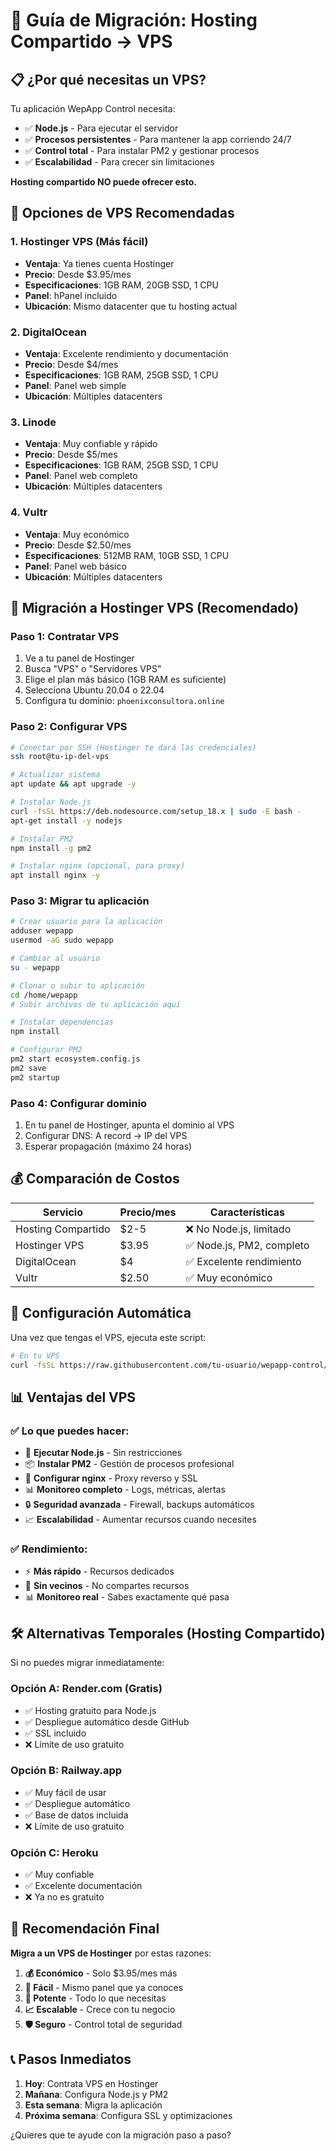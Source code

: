# 🚀 Guía de Migración: Hosting Compartido → VPS

## 📋 ¿Por qué necesitas un VPS?

Tu aplicación WepApp Control necesita:
- ✅ **Node.js** - Para ejecutar el servidor
- ✅ **Procesos persistentes** - Para mantener la app corriendo 24/7
- ✅ **Control total** - Para instalar PM2 y gestionar procesos
- ✅ **Escalabilidad** - Para crecer sin limitaciones

**Hosting compartido NO puede ofrecer esto.**

## 🎯 Opciones de VPS Recomendadas

### **1. Hostinger VPS (Más fácil)**
- **Ventaja**: Ya tienes cuenta Hostinger
- **Precio**: Desde $3.95/mes
- **Especificaciones**: 1GB RAM, 20GB SSD, 1 CPU
- **Panel**: hPanel incluido
- **Ubicación**: Mismo datacenter que tu hosting actual

### **2. DigitalOcean**
- **Ventaja**: Excelente rendimiento y documentación
- **Precio**: Desde $4/mes
- **Especificaciones**: 1GB RAM, 25GB SSD, 1 CPU
- **Panel**: Panel web simple
- **Ubicación**: Múltiples datacenters

### **3. Linode**
- **Ventaja**: Muy confiable y rápido
- **Precio**: Desde $5/mes
- **Especificaciones**: 1GB RAM, 25GB SSD, 1 CPU
- **Panel**: Panel web completo
- **Ubicación**: Múltiples datacenters

### **4. Vultr**
- **Ventaja**: Muy económico
- **Precio**: Desde $2.50/mes
- **Especificaciones**: 512MB RAM, 10GB SSD, 1 CPU
- **Panel**: Panel web básico
- **Ubicación**: Múltiples datacenters

## 🚀 Migración a Hostinger VPS (Recomendado)

### **Paso 1: Contratar VPS**
1. Ve a tu panel de Hostinger
2. Busca "VPS" o "Servidores VPS"
3. Elige el plan más básico (1GB RAM es suficiente)
4. Selecciona Ubuntu 20.04 o 22.04
5. Configura tu dominio: `phoenixconsultora.online`

### **Paso 2: Configurar VPS**
```bash
# Conectar por SSH (Hostinger te dará las credenciales)
ssh root@tu-ip-del-vps

# Actualizar sistema
apt update && apt upgrade -y

# Instalar Node.js
curl -fsSL https://deb.nodesource.com/setup_18.x | sudo -E bash -
apt-get install -y nodejs

# Instalar PM2
npm install -g pm2

# Instalar nginx (opcional, para proxy)
apt install nginx -y
```

### **Paso 3: Migrar tu aplicación**
```bash
# Crear usuario para la aplicación
adduser wepapp
usermod -aG sudo wepapp

# Cambiar al usuario
su - wepapp

# Clonar o subir tu aplicación
cd /home/wepapp
# Subir archivos de tu aplicación aquí

# Instalar dependencias
npm install

# Configurar PM2
pm2 start ecosystem.config.js
pm2 save
pm2 startup
```

### **Paso 4: Configurar dominio**
1. En tu panel de Hostinger, apunta el dominio al VPS
2. Configurar DNS: A record → IP del VPS
3. Esperar propagación (máximo 24 horas)

## 💰 Comparación de Costos

| Servicio | Precio/mes | Características |
|----------|------------|-----------------|
| Hosting Compartido | $2-5 | ❌ No Node.js, limitado |
| Hostinger VPS | $3.95 | ✅ Node.js, PM2, completo |
| DigitalOcean | $4 | ✅ Excelente rendimiento |
| Vultr | $2.50 | ✅ Muy económico |

## 🔧 Configuración Automática

Una vez que tengas el VPS, ejecuta este script:

```bash
# En tu VPS
curl -fsSL https://raw.githubusercontent.com/tu-usuario/wepapp-control/main/setup-vps.sh | bash
```

## 📊 Ventajas del VPS

### **✅ Lo que puedes hacer:**
- 🚀 **Ejecutar Node.js** - Sin restricciones
- 📦 **Instalar PM2** - Gestión de procesos profesional
- 🔧 **Configurar nginx** - Proxy reverso y SSL
- 📊 **Monitoreo completo** - Logs, métricas, alertas
- 🔒 **Seguridad avanzada** - Firewall, backups automáticos
- 📈 **Escalabilidad** - Aumentar recursos cuando necesites

### **✅ Rendimiento:**
- ⚡ **Más rápido** - Recursos dedicados
- 🎯 **Sin vecinos** - No compartes recursos
- 📊 **Monitoreo real** - Sabes exactamente qué pasa

## 🛠️ Alternativas Temporales (Hosting Compartido)

Si no puedes migrar inmediatamente:

### **Opción A: Render.com (Gratis)**
- ✅ Hosting gratuito para Node.js
- ✅ Despliegue automático desde GitHub
- ✅ SSL incluido
- ❌ Límite de uso gratuito

### **Opción B: Railway.app**
- ✅ Muy fácil de usar
- ✅ Despliegue automático
- ✅ Base de datos incluida
- ❌ Límite de uso gratuito

### **Opción C: Heroku**
- ✅ Muy confiable
- ✅ Excelente documentación
- ❌ Ya no es gratuito

## 🎯 Recomendación Final

**Migra a un VPS de Hostinger** por estas razones:

1. **💰 Económico** - Solo $3.95/mes más
2. **🔧 Fácil** - Mismo panel que ya conoces
3. **🚀 Potente** - Todo lo que necesitas
4. **📈 Escalable** - Crece con tu negocio
5. **🛡️ Seguro** - Control total de seguridad

## 📞 Pasos Inmediatos

1. **Hoy**: Contrata VPS en Hostinger
2. **Mañana**: Configura Node.js y PM2
3. **Esta semana**: Migra la aplicación
4. **Próxima semana**: Configura SSL y optimizaciones

¿Quieres que te ayude con la migración paso a paso? 